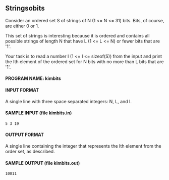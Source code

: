 ## Stringsobits

Consider an ordered set S of strings of N (1 <= N <= 31) bits. Bits, of course, are either 0 or 1.

This set of strings is interesting because it is ordered and contains all possible strings of length N that have L (1 <= L <= N) or fewer bits that are '1'.

Your task is to read a number I (1 <= I <= sizeof(S)) from the input and print the Ith element of the ordered set for N bits with no more than L bits that are '1'.

#### PROGRAM NAME: kimbits

#### INPUT FORMAT

A single line with three space separated integers: N, L, and I.

#### SAMPLE INPUT (file kimbits.in)
```
5 3 19
```

#### OUTPUT FORMAT

A single line containing the integer that represents the Ith element from the order set, as described.

#### SAMPLE OUTPUT (file kimbits.out)
```
10011
```
